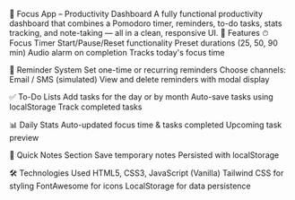 🧠 Focus App – Productivity Dashboard
A fully functional productivity dashboard that combines a Pomodoro timer, reminders, to-do tasks, stats tracking, and note-taking — all in a clean, responsive UI.
🚀 Features
⏱ Focus Timer
Start/Pause/Reset functionality
Preset durations (25, 50, 90 min)
Audio alarm on completion
Tracks today's focus time

🔔 Reminder System
Set one-time or recurring reminders
Choose channels: Email / SMS (simulated)
View and delete reminders with modal display

✅ To-Do Lists
Add tasks for the day or by month
Auto-save tasks using localStorage
Track completed tasks

📊 Daily Stats
Auto-updated focus time & tasks completed
Upcoming task preview

📝 Quick Notes Section
Save temporary notes
Persisted with localStorage

🛠 Technologies Used
HTML5, CSS3, JavaScript (Vanilla)
Tailwind CSS for styling
FontAwesome for icons
LocalStorage for data persistence
